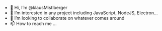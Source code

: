 - 👋 Hi, I’m @klausMistlberger
- 👀 I’m interested in any project including JavaScript, NodeJS, Electron...
- 💞️ I’m looking to collaborate on whatever comes around
- 📫 How to reach me ... 

